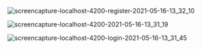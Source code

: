 
![screencapture-localhost-4200-register-2021-05-16-13_32_10](https://user-images.githubusercontent.com/55083861/118390277-cf339a00-b64b-11eb-9443-4c4f400da99c.png)


![screencapture-localhost-4200-2021-05-16-13_31_19](https://user-images.githubusercontent.com/55083861/118390281-d0fd5d80-b64b-11eb-8478-98104252ae12.png)


![screencapture-localhost-4200-login-2021-05-16-13_31_45](https://user-images.githubusercontent.com/55083861/118390291-df4b7980-b64b-11eb-9225-864d09605c2e.png)
